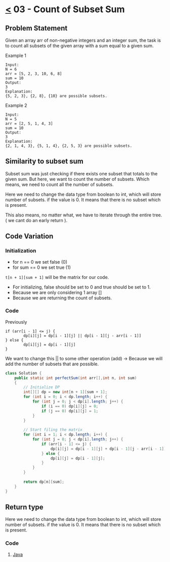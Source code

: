 # [<](../Readme.md) 03 - Count of Subset Sum

## Problem Statement
Given an array arr of non-negative integers and an integer sum, the task is to count all 
subsets of the given array with a sum equal to a given sum.

Example 1
```
Input: 
N = 6
arr = [5, 2, 3, 10, 6, 8]
sum = 10
Output: 
3
Explanation: 
{5, 2, 3}, {2, 8}, {10} are possible subsets.
```

Example 2
```
Input: 
N = 5
arr = [2, 5, 1, 4, 3]
sum = 10
Output: 
3
Explanation: 
{2, 1, 4, 3}, {5, 1, 4}, {2, 5, 3} are possible subsets.
```

## Similarity to subset sum
Subset sum was just checking if there exists one subset that totals to the given sum. 
But here, we want to count the number of subsets. Which means, we need to count all the number of subsets.

Here we need to change the data type from boolean to int, which will store number of subsets. if the value is 0.
It means that there is no subset which is present.

This also means, no matter what, we have to iterate through the entire tree. (  we cant do an early return ).

## Code Variation
### Initialization
- for n == 0 we set false (0)
- for sum == 0 we set true (1) 

`t[n + 1][sum + 1]` will be the matrix for our code.

- For initializing, false should be set to 0 and true should be set to 1.
- Because we are only considering 1 array []
- Because we are returning the count of subsets.

### Code
Previously
```
if (arr[i - 1] <= j) {
        dp[i][j] = dp[i - 1][j] || dp[i - 1][j - arr[i - 1]]
} else {
        dp[i][j] = dp[i - 1][j]
}
```

We want to change this || to some other operation (add) -> Because we will add the number of subsets that are possible.

```java
class Solution {
    public static int perfectSum(int arr[],int n, int sum)
    {
        // Initialize DP
        int[][] dp = new int[n + 1][sum + 1];
        for (int i = 0; i < dp.length; i++) {
            for (int j = 0; j < dp[i].length; j++) {
                if (i == 0) dp[i][j] = 0;
                if (j == 0) dp[i][j] = 1;
            }
        }
        
        // Start filing the matrix
        for (int i = 1; i < dp.length; i++) {
            for (int j = 0; j < dp[i].length; j++) {
                if (arr[i - 1] <= j) {
                    dp[i][j] = dp[i - 1][j] + dp[i - 1][j - arr[i - 1]];
                } else {
                    dp[i][j] = dp[i - 1][j];
                }
            }
        }
        
        return dp[n][sum];
    }
}
```

## Return type
Here we need to change the data type from boolean to int, which will store number of subsets. if the value is 0.
It means that there is no subset which is present.

### Code
1. [Java](./src/PerfectSum.java)
